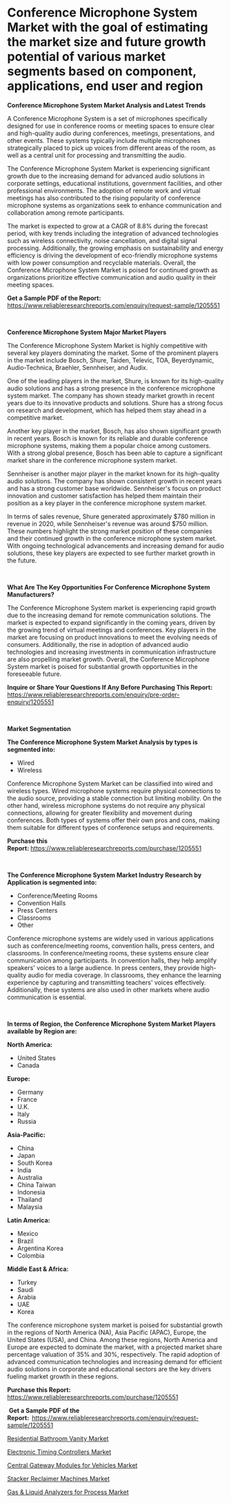 <p><h1>Conference Microphone System Market with the goal of estimating the market size and future growth potential of various market segments based on component, applications, end user and region</h1></p><p><strong>Conference Microphone System Market Analysis and Latest Trends</strong></p>
<p><p>A Conference Microphone System is a set of microphones specifically designed for use in conference rooms or meeting spaces to ensure clear and high-quality audio during conferences, meetings, presentations, and other events. These systems typically include multiple microphones strategically placed to pick up voices from different areas of the room, as well as a central unit for processing and transmitting the audio.</p><p>The Conference Microphone System Market is experiencing significant growth due to the increasing demand for advanced audio solutions in corporate settings, educational institutions, government facilities, and other professional environments. The adoption of remote work and virtual meetings has also contributed to the rising popularity of conference microphone systems as organizations seek to enhance communication and collaboration among remote participants.</p><p>The market is expected to grow at a CAGR of 8.8% during the forecast period, with key trends including the integration of advanced technologies such as wireless connectivity, noise cancellation, and digital signal processing. Additionally, the growing emphasis on sustainability and energy efficiency is driving the development of eco-friendly microphone systems with low power consumption and recyclable materials. Overall, the Conference Microphone System Market is poised for continued growth as organizations prioritize effective communication and audio quality in their meeting spaces.</p></p>
<p><strong>Get a Sample PDF of the Report:&nbsp;</strong> <a href="https://www.reliableresearchreports.com/enquiry/request-sample/1205551">https://www.reliableresearchreports.com/enquiry/request-sample/1205551</a></p>
<p>&nbsp;</p>
<p><strong>Conference Microphone System Major Market Players</strong></p>
<p><p>The Conference Microphone System Market is highly competitive with several key players dominating the market. Some of the prominent players in the market include Bosch, Shure, Taiden, Televic, TOA, Beyerdynamic, Audio-Technica, Braehler, Sennheiser, and Audix.</p><p>One of the leading players in the market, Shure, is known for its high-quality audio solutions and has a strong presence in the conference microphone system market. The company has shown steady market growth in recent years due to its innovative products and solutions. Shure has a strong focus on research and development, which has helped them stay ahead in a competitive market.</p><p>Another key player in the market, Bosch, has also shown significant growth in recent years. Bosch is known for its reliable and durable conference microphone systems, making them a popular choice among customers. With a strong global presence, Bosch has been able to capture a significant market share in the conference microphone system market.</p><p>Sennheiser is another major player in the market known for its high-quality audio solutions. The company has shown consistent growth in recent years and has a strong customer base worldwide. Sennheiser's focus on product innovation and customer satisfaction has helped them maintain their position as a key player in the conference microphone system market.</p><p>In terms of sales revenue, Shure generated approximately $780 million in revenue in 2020, while Sennheiser's revenue was around $750 million. These numbers highlight the strong market position of these companies and their continued growth in the conference microphone system market. With ongoing technological advancements and increasing demand for audio solutions, these key players are expected to see further market growth in the future.</p></p>
<p>&nbsp;</p>
<p><strong>What Are The Key Opportunities For Conference Microphone System Manufacturers?</strong></p>
<p><p>The Conference Microphone System market is experiencing rapid growth due to the increasing demand for remote communication solutions. The market is expected to expand significantly in the coming years, driven by the growing trend of virtual meetings and conferences. Key players in the market are focusing on product innovations to meet the evolving needs of consumers. Additionally, the rise in adoption of advanced audio technologies and increasing investments in communication infrastructure are also propelling market growth. Overall, the Conference Microphone System market is poised for substantial growth opportunities in the foreseeable future.</p></p>
<p><strong>Inquire or Share Your Questions If Any Before Purchasing This Report:</strong> <a href="https://www.reliableresearchreports.com/enquiry/pre-order-enquiry/1205551">https://www.reliableresearchreports.com/enquiry/pre-order-enquiry/1205551</a></p>
<p>&nbsp;</p>
<p><strong>Market Segmentation</strong></p>
<p><strong>The Conference Microphone System Market Analysis by types is segmented into:</strong></p>
<p><ul><li>Wired</li><li>Wireless</li></ul></p>
<p><p>Conference Microphone System Market can be classified into wired and wireless types. Wired microphone systems require physical connections to the audio source, providing a stable connection but limiting mobility. On the other hand, wireless microphone systems do not require any physical connections, allowing for greater flexibility and movement during conferences. Both types of systems offer their own pros and cons, making them suitable for different types of conference setups and requirements.</p></p>
<p><strong>Purchase this Report:&nbsp;</strong><a href="https://www.reliableresearchreports.com/purchase/1205551">https://www.reliableresearchreports.com/purchase/1205551</a></p>
<p>&nbsp;</p>
<p><strong>The Conference Microphone System Market Industry Research by Application is segmented into:</strong></p>
<p><ul><li>Conference/Meeting Rooms</li><li>Convention Halls</li><li>Press Centers</li><li>Classrooms</li><li>Other</li></ul></p>
<p><p>Conference microphone systems are widely used in various applications such as conference/meeting rooms, convention halls, press centers, and classrooms. In conference/meeting rooms, these systems ensure clear communication among participants. In convention halls, they help amplify speakers' voices to a large audience. In press centers, they provide high-quality audio for media coverage. In classrooms, they enhance the learning experience by capturing and transmitting teachers' voices effectively. Additionally, these systems are also used in other markets where audio communication is essential.</p></p>
<p>&nbsp;</p>
<p><strong>In terms of Region, the Conference Microphone System Market Players available by Region are:</strong></p>
<p>
    <p> <strong> North America: </strong>
        <ul>
            <li>United States</li>
            <li>Canada</li>
        </ul>
        </p> 
    <p> <strong> Europe: </strong>
        <ul>
            <li>Germany</li>
            <li>France</li>
            <li>U.K.</li>
            <li>Italy</li>
            <li>Russia</li>
        </ul>
        </p> 
    <p> <strong> Asia-Pacific: </strong>
        <ul>
            <li>China</li>
            <li>Japan</li>
            <li>South Korea</li>
            <li>India</li>
            <li>Australia</li>
            <li>China Taiwan</li>
            <li>Indonesia</li>
            <li>Thailand</li>
            <li>Malaysia</li>
        </ul>
        </p> 
    <p> <strong> Latin America: </strong>
        <ul>
            <li>Mexico</li>
            <li>Brazil</li>
            <li>Argentina Korea</li>
            <li>Colombia</li>
        </ul>
        </p> 
    <p> <strong> Middle East & Africa: </strong>
        <ul>
            <li>Turkey</li>
            <li>Saudi</li>
            <li>Arabia</li>
            <li>UAE</li>
            <li>Korea</li>
        </ul>
    </p>
    </p>
<p><p>The conference microphone system market is poised for substantial growth in the regions of North America (NA), Asia Pacific (APAC), Europe, the United States (USA), and China. Among these regions, North America and Europe are expected to dominate the market, with a projected market share percentage valuation of 35% and 30%, respectively. The rapid adoption of advanced communication technologies and increasing demand for efficient audio solutions in corporate and educational sectors are the key drivers fueling market growth in these regions.</p></p>
<p><strong>Purchase this Report: </strong><a href="https://www.reliableresearchreports.com/purchase/1205551">https://www.reliableresearchreports.com/purchase/1205551</a></p>
<p>&nbsp;<strong>Get a Sample PDF of the Report:&nbsp;&nbsp;</strong><a href="https://www.reliableresearchreports.com/enquiry/request-sample/1205551">https://www.reliableresearchreports.com/enquiry/request-sample/1205551</a></p>
<p><strong></strong></p>
<p><p><a href="https://github.com/mbisetmhermsr/Market-Research-Report-List-1/blob/main/residential-bathroom-vanity-market.md">Residential Bathroom Vanity Market</a></p><p><a href="https://github.com/santosh758595/Market-Research-Report-List-3/blob/main/electronic-timing-controllers-market.md">Electronic Timing Controllers Market</a></p><p><a href="https://github.com/zjyglelu/Market-Research-Report-List-1/blob/main/central-gateway-modules-for-vehicles-market.md">Central Gateway Modules for Vehicles Market</a></p><p><a href="https://github.com/zjyglelu/Market-Research-Report-List-1/blob/main/stacker-reclaimer-machines-market.md">Stacker Reclaimer Machines Market</a></p><p><a href="https://github.com/elizabethdagraca/Market-Research-Report-List-2/blob/main/gas-liquid-analyzers-for-process-market.md">Gas & Liquid Analyzers for Process Market</a></p></p>